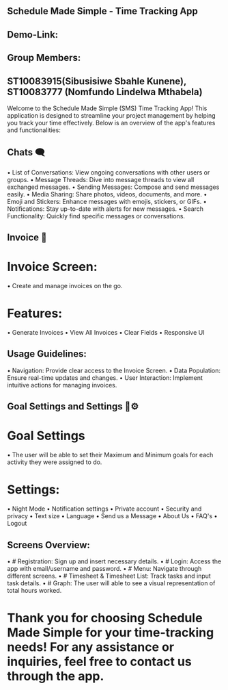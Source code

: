 ## Schedule Made Simple - Time Tracking App

 

 
## Demo-Link:

## Group Members:

## ST10083915(Sibusisiwe Sbahle Kunene), ST10083777 (Nomfundo Lindelwa Mthabela)

Welcome to the Schedule Made Simple (SMS) Time Tracking App! This application is designed to streamline your project management by helping you track your time effectively. Below is an overview of the app's features and functionalities:

## Chats 🗨️ 

• List of Conversations: View ongoing conversations with other users or groups.
• Message Threads: Dive into message threads to view all exchanged messages.
• Sending Messages: Compose and send messages easily.
• Media Sharing: Share photos, videos, documents, and more.
• Emoji and Stickers: Enhance messages with emojis, stickers, or GIFs.
• Notifications: Stay up-to-date with alerts for new messages.
• Search Functionality: Quickly find specific messages or conversations.


## Invoice 💼 

# Invoice Screen:

• Create and manage invoices on the go.

# Features:

• Generate Invoices
• View All Invoices
• Clear Fields
• Responsive UI

## Usage Guidelines:
• Navigation: Provide clear access to the Invoice Screen.
• Data Population: Ensure real-time updates and changes.
• User Interaction: Implement intuitive actions for managing invoices.
 

## Goal Settings and Settings 📅⚙️

# Goal Settings 
• The user will be able to set their Maximum and Minimum goals for each activity they were assigned to do.

# Settings: 
• Night Mode
• Notification settings
• Private account
• Security and privacy
• Text size
• Language
• Send us a Message
• About Us
• FAQ's
• Logout

## Screens Overview:

• # Registration: Sign up and insert necessary details.
• # Login: Access the app with email/username and password.
• # Menu: Navigate through different screens.
• # Timesheet & Timesheet List: Track tasks and input task details.
• # Graph: The user will able to see a visual representation of total hours worked.
 

# Thank you for choosing Schedule Made Simple for your time-tracking needs! For any assistance or inquiries, feel free to contact us through the app.
